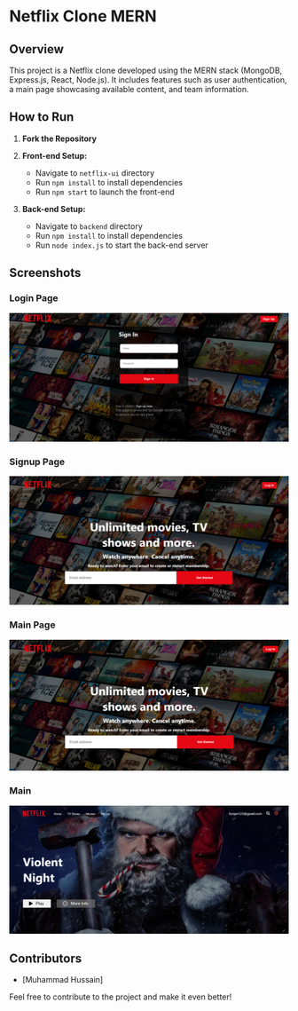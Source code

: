 # Netflix Clone MERN


## Overview

This project is a Netflix clone developed using the MERN stack (MongoDB, Express.js, React, Node.js). It includes features such as user authentication, a main page showcasing available content, and team information.

## How to Run

1. **Fork the Repository**
2. **Front-end Setup:**
   - Navigate to `netflix-ui` directory
   - Run `npm install` to install dependencies
   - Run `npm start` to launch the front-end

3. **Back-end Setup:**
   - Navigate to `backend` directory
   - Run `npm install` to install dependencies
   - Run `node index.js` to start the back-end server

## Screenshots

### Login Page
![Login Page](https://github.com/HussainAnjan5/netflix-clone-mern/blob/main/screenshots/login.png)

### Signup Page
![Signup Page](https://github.com/HussainAnjan5/netflix-clone-mern/blob/main/screenshots/signup.png)

### Main Page
![Main Page](https://github.com/HussainAnjan5/netflix-clone-mern/blob/main/screenshots/mainpage.png)

### Main
![Main](https://github.com/HussainAnjan5/netflix-clone-mern/blob/main/screenshots/main.png)



## Contributors

- [Muhammad Hussain]

Feel free to contribute to the project and make it even better!
